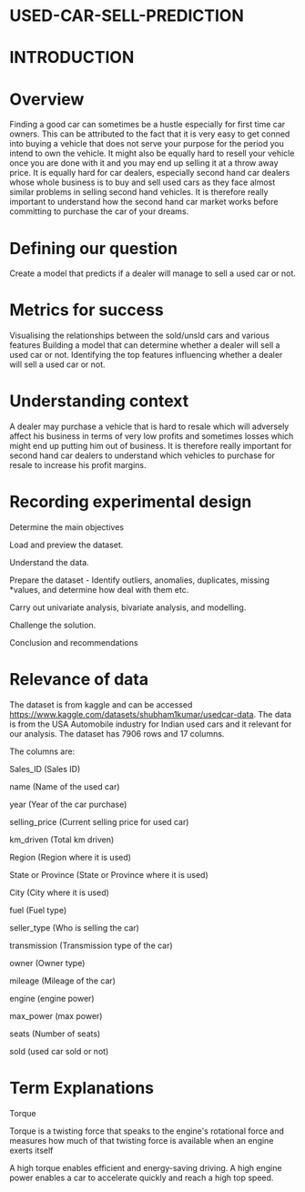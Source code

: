 # USED-CAR-SELL-PREDICTION

# INTRODUCTION
# Overview

Finding a good car can sometimes be a hustle especially for first time car owners. This can be attributed to the fact that it is very easy to get conned into buying a vehicle that does not serve your purpose for the period you intend to own the vehicle. It might also be equally hard to resell your vehicle once you are done with it and you may end up selling it at a throw away price. It is equally hard for car dealers, especially second hand car dealers whose whole business is to buy and sell used cars as they face almost similar problems in selling second hand vehicles. It is therefore really important to understand how the second hand car market works before committing to purchase the car of your dreams.

# Defining our question

Create a model that predicts if a dealer will manage to sell a used car or not.

# Metrics for success

Visualising the relationships between the sold/unsld cars and various features
Building a model that can determine whether a dealer will sell a used car or not.
Identifying the top features influencing whether a dealer will sell a used car or not.

# Understanding context

A dealer may purchase a vehicle that is hard to resale which will adversely affect his business in terms of very low profits and sometimes losses which might end up putting him out of business. It is therefore really important for second hand car dealers to understand which vehicles to purchase for resale to increase his profit margins.

# Recording experimental design

Determine the main objectives

Load and preview the dataset.

Understand the data.

Prepare the dataset - Identify outliers, anomalies, duplicates, missing *values, and determine how deal with them etc.

Carry out univariate analysis, bivariate analysis, and modelling.

Challenge the solution.

Conclusion and recommendations

# Relevance of data



The dataset is from kaggle and can be accessed https://www.kaggle.com/datasets/shubham1kumar/usedcar-data. The data is from the USA Automobile industry for Indian used cars and it relevant for our analysis. The dataset has 7906 rows and 17 columns.

The columns are:

Sales_ID (Sales ID)

name (Name of the used car)

year (Year of the car purchase)

selling_price (Current selling price for used car)

km_driven (Total km driven)

Region (Region where it is used)

State or Province (State or Province where it is used)

City (City where it is used)

fuel (Fuel type)

seller_type (Who is selling the car)

transmission (Transmission type of the car)

owner (Owner type)

mileage (Mileage of the car)

engine (engine power)

max_power (max power)

seats (Number of seats)

sold (used car sold or not)

# Term Explanations

Torque

Torque is a twisting force that speaks to the engine's rotational force and measures how much of that twisting force is available when an engine exerts itself

A high torque enables efficient and energy-saving driving. A high engine power enables a car to accelerate quickly and reach a high top speed.

